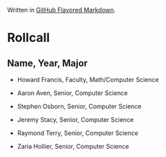 Written in [GitHub Flavored Markdown](https://help.github.com/articles/github-flavored-markdown).

Rollcall
========

Name, Year, Major
-------------------------------------------------
* Howard Francis, Faculty, Math/Computer Science

* Aaron Aven, Senior, Computer Science

* Stephen Osborn, Senior, Computer Science
* Jeremy Stacy, Senior, Computer Science

* Raymond Terry, Senior, Computer Science

* Zaria Hollier, Senior, Computer Science


